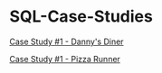 # SQL-Case-Studies

[Case Study #1 - Danny's Diner](https://8weeksqlchallenge.com/case-study-1/)


[Case Study #1 - Pizza Runner](https://8weeksqlchallenge.com/case-study-2/)
